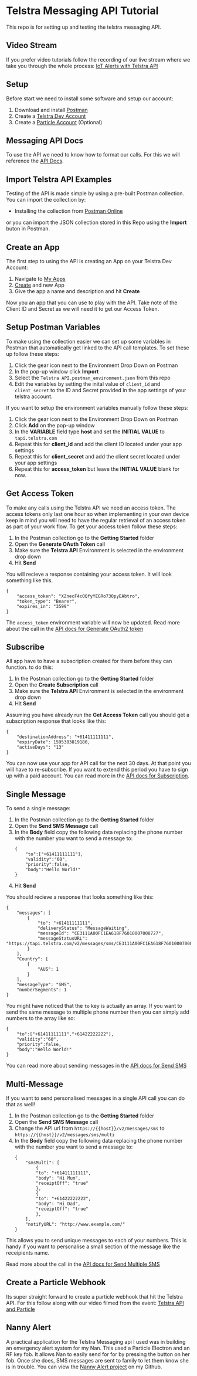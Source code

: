 # Telstra Messaging API Tutorial
 This repo is for setting up and testing the telstra messaging API.
 
 ## Video Stream
 If you prefer video tutorials follow the recording of our live stream where we take you through the whole process: [IoT Alerts with Telstra API](https://youtu.be/Y0atRkPGEF8)

 ## Setup
 Before start we need to install some software and setup our account:
 1. Download and install [Postman](https://www.postman.com/downloads/)
 2. Create a [Telstra Dev Account](https://dev.telstra.com/)
 3. Create a [Particle Account](https://login.particle.io/signup?redirect=https%3A%2F%2Fwww.particle.io%2F) (Optional)

 ## Messaging API Docs
 To use the API we need to know how to format our calls. For this we will reference the [API Docs](https://dev.telstra.com/content/messaging-api#section/Introduction).

## Import Telstra API Examples
Testing of the API is made simple by using a pre-built Postman collection. You can import the collection by:
- Installing the collection from [Postman Online](https://app.getpostman.com/run-collection/44f2a97ae4c9689ce53e#?env%5BMessaging%20API%20Environment%5D=W3sidmFsdWUiOiJ0YXBpLnRlbHN0cmEuY29tIiwia2V5IjoiaG9zdCIsImVuYWJsZWQiOnRydWV9LHsidmFsdWUiOiIiLCJrZXkiOiJjbGllbnRfaWQiLCJlbmFibGVkIjp0cnVlfSx7InZhbHVlIjoiIiwia2V5IjoiY2xpZW50X3NlY3JldCIsImVuYWJsZWQiOnRydWV9LHsidmFsdWUiOm51bGwsImtleSI6ImFjY2Vzc190b2tlbiIsImVuYWJsZWQiOnRydWV9LHsidmFsdWUiOiIiLCJrZXkiOiJtZXNzYWdlX2lkIiwiZW5hYmxlZCI6dHJ1ZX1d)

or you can import the JSON collection stored in this Repo using the **Import** buton in Postman.
## Create an App
The first step to using the API is creating an App on your Telstra Dev Account:
1. Navigate to [My Apps](https://dev.telstra.com/user/me/apps)
2. [Create](https://dev.telstra.com/user/20431/add-app) and new App
3. Give the app a name and description and hit **Create**

Now you an app that you can use to play with the API. Take note of the Client ID and Secret as we will need it to get our Access Token.

## Setup Postman Variables
To make using the collection easier we can set up some variables in Postman that automatically get linked to the API call templates. To set these up follow these steps:
1. Click the gear icon next to the Environment Drop Down on Postman
2. In the pop-up window click **Import**
3. Select the `Telstra API.postman_environment.json` from this repo
4. Edit the variables by setting the inital value of `client_id` and `client_secret` to the ID and Secret provided in the app settings of your telstra account.

If you want to setup the environment variables manually follow these steps:
1. Click the gear icon next to the Environment Drop Down on Postman
2. Click **Add** on the pop-up window
3. In the **VARIABLE** field type **host** and set the **INITIAL VALUE** to `tapi.telstra.com`
4. Repeat this for **client_id** and add the client ID located under your app settings
5. Repeat this for **client_secret** and add the client secret located under your app settings
6. Repeat this for **access_token** but leave the **INITIAL VALUE** blank for now.

## Get Access Token
To make any calls using the Telstra API we need an access token. The access tokens only last one hour so when implementing in your own device keep in mind you will need to have the regular retrieval of an access token as part of your work flow. To get your access token follow these steps:
1. In the Postman collection go to the **Getting Started** folder
2. Open the **Generate OAuth Token** call
3. Make sure the **Telstra API** Environment is selected in the environment drop down
4. Hit **Send**

You will recieve a response containing your access token. It will look something like this.
```
{
    "access_token": "XZnecF4c0QfyYEGRo730pyEAbtro",
    "token_type": "Bearer",
    "expires_in": "3599"
}
```
The `access_token` environment variable will now be updated. Read more about the call in the [API docs for Generate OAuth2 token](https://dev.telstra.com/content/messaging-api#operation/authToken)

## Subscribe
All app have to have a subscription created for them before they can function. to do this:
1. In the Postman collection go to the **Getting Started** folder
2. Open the **Create Subscription** call
3. Make sure the **Telstra API** Environment is selected in the environment drop down
4. Hit **Send**

Assuming you have already run the **Get Access Token** call you should get a subscription response that looks like this:
```
{
    "destinationAddress": "+61411111111",
    "expiryDate": 1595383819180,
    "activeDays": "13"
}
```
You can now use your app for API call for the next 30 days. At that point you will have to re-subscribe. If you want to extend this period you have to sign up with a paid account. You can read more in the [API docs for Subscription](https://dev.telstra.com/content/messaging-api#operation/createSubscription).
## Single Message
To send a single message:
1. In the Postman collection go to the **Getting Started** folder
2. Open the **Send SMS Message** call
3. In the **Body** field copy the following data replacing the phone number with the number you want to send a message to:
    ```
    {
        "to":["+61411111111"],
        "validity":"60",
        "priority":false,
        "body":"Hello World!"
    }
    ```
4. Hit **Send**

You should recieve a response that looks something like this:
```
{
    "messages": [
        {
            "to": "+61411111111",
            "deliveryStatus": "MessageWaiting",
            "messageId": "CE3111A00FC1EA618F76010007008727",
            "messageStatusURL": "https://tapi.telstra.com/v2/messages/sms/CE3111A00FC1EA618F76010007008727/status"
        }
    ],
    "Country": [
        {
            "AUS": 1
        }
    ],
    "messageType": "SMS",
    "numberSegments": 1
}
```
You might have noticed that the `to` key is actually an array. If you want to send the same message to multiple phone number then you can simply add numbers to the array like so:
```
{
    "to":["+61411111111","+61422222222"],
    "validity":"60",
    "priority":false,
    "body":"Hello World!"
}

```
You can read more about sending messages in the [API docs for Send SMS](https://dev.telstra.com/content/messaging-api#operation/sendSms)

## Multi-Message
If you want to send personalised messages in a single API call you can do that as well!
1. In the Postman collection go to the **Getting Started** folder
2. Open the **Send SMS Message** call
3. Change the API url from `https://{{host}}/v2/messages/sms` to `https://{{host}}/v2/messages/sms/multi`
4. In the **Body** field copy the following data replacing the phone number with the number you want to send a message to:
    ```
    {
        "smsMulti": [
            {
            "to": "+61411111111",
            "body": "Hi Mum",
            "receiptOff": "true"
            },
            {
            "to": "+61422222222",
            "body": "Hi Dad",
            "receiptOff": "true"
            },
        ],
        "notifyURL": "http://www.example.com/"
    }
    ```
This allows you to send unique messages to each of your numbers. This is handy if you want to personalise a small section of the message like the receipients name.

Read more about the call in the [API docs for Send Multiple SMS](https://dev.telstra.com/content/messaging-api#operation/sendMultipleSms)
## Create a Particle Webhook
Its super straight forward to create a particle webhook that hit the Telstra API. For this follow along with our video filmed from the event: [Telstra API and Particle](https://youtu.be/Y0atRkPGEF8?t=5537)

## Nanny Alert
A practical application for the Telstra Messaging api I used was in building an emergency alert system for my Nan. This used a Particle Electron and an RF key fob. It allows Nan to easily send for for by pressing the button on her fob. Once she does, SMS messages are sent to family to let them know she is in trouble. You can view the [Nanny Alert project](https://github.com/saphieng/nanny-alert) on my Github.

